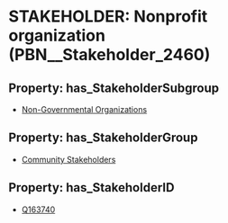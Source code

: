 # STAKEHOLDER: __Nonprofit organization__ (PBN__Stakeholder_2460)

## Property: has_StakeholderSubgroup

* [Non-Governmental Organizations](PBN__StakeholderSubgroup_126)

## Property: has_StakeholderGroup

* [Community Stakeholders](PBN__StakeholderGroup_8)

## Property: has_StakeholderID

* [Q163740](Q163740)


